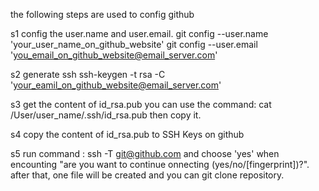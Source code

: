 the following steps are used to config github

s1    config the user.name and user.email.
	git config --user.name 'your_user_name_on_github_website'
	git config --user.email 'you_email_on_github_website@email_server.com'

s2    generate ssh
	ssh-keygen -t rsa -C 'your_eamil_on_github_website@email_server.com'

s3    get the content of  id_rsa.pub
    you can use the command:  cat /User/user_name/.ssh/id_rsa.pub
    then copy it.

s4    copy the content of id_rsa.pub to SSH Keys on github

s5    run command : ssh -T git@github.com 
    and choose 'yes' when encounting "are you want to continue onnecting (yes/no/[fingerprint])?".
    after that, one file will be created and you can git clone repository.
